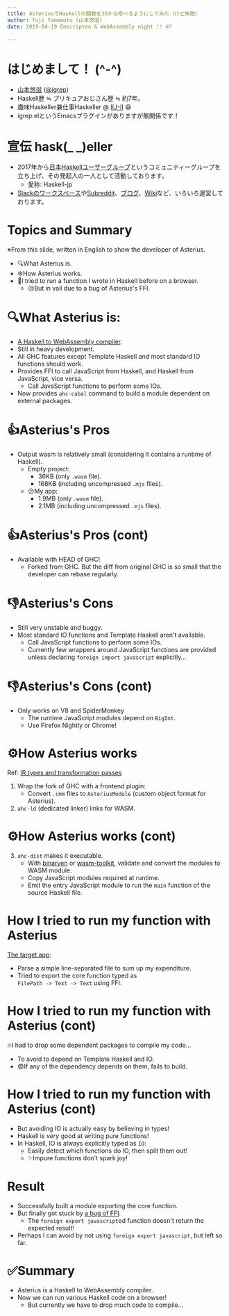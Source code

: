 ```yaml
---
title: AsteriusでHaskellの関数をJSから呼べるようにしてみた（けど失敗）
author: Yuji Yamamoto (山本悠滋)
date: 2019-04-19 Emscripten & WebAssembly night !! #7

---
```


# はじめまして！ (\^-\^)

- [山本悠滋](https://twitter.com/igrep) ([\@igrep](https://twitter.com/igrep))
- Haskell歴 ≒ プリキュアおじさん歴 ≒ 約7年。
- 趣味Haskeller兼仕事Haskeller @ [IIJ-II](https://www.iij-ii.co.jp/) 😄
- igrep.elというEmacsプラグインがありますが無関係です！

# 宣伝 hask(\_ \_)eller

- 2017年から[日本Haskellユーザーグループ](https://haskell.jp/)というコミュニティーグループを立ち上げ、その発起人の一人として活動しております。
    - 愛称: Haskell-jp
- [Slackのワークスペース](https://haskell.jp/signin-slack.html)や[Subreddit](https://www.reddit.com/r/haskell_jp/)、[ブログ](https://haskell.jp/)、[Wiki](http://wiki.haskell.jp/)など、いろいろ運営しております。

# Topics and Summary

※From this slide, written in English to show the developer of Asterius.

- 🔍What Asterius is.
- ⚙️How Asterius works.
- 💪I tried to run a function I wrote in Haskell before on a browser.
    - 😥But in vail due to a bug of Asterius's FFI.

# 🔍What Asterius is:

- [A Haskell to WebAssembly compiler](https://github.com/tweag/asterius).
- Still in heavy development.
- All GHC features except Template Haskell and most standard IO functions should work.
- Provides FFI to call JavaScript from Haskell, and Haskell from JavaScript, vice versa.
    - Call JavaScript functions to perform some IOs.
- Now provides `ahc-cabal` command to build a module dependent on external packages.

# 👍Asterius's Pros

- Output wasm is relatively small (considering it contains a runtime of Haskell).
    - Empty project:
        - 36KB (only `.wasm` file).
        - 168KB (including uncompressed `.mjs` files).
    - 😕My app:
        - 1.9MB (only `.wasm` file).
        - 2.1MB (including uncompressed `.mjs` files).

# 👍Asterius's Pros (cont)

- Available with HEAD of GHC!
    - Forked from GHC. But the diff from original GHC is so small that the developer can rebase regularly.

# 👎Asterius's Cons

- Still very unstable and buggy.
- Most standard IO functions and Template Haskell aren't available.
    - Call JavaScript functions to perform some IOs.
    - Currently few wrappers around JavaScript functions are provided unless declaring `foreign import javascript` explicitly...

# 👎Asterius's Cons (cont)

- Only works on V8 and SpiderMonkey
    - The runtime JavaScript modules depend on `BigInt`.
    - Use Firefox Nightly or Chrome!

# ⚙️How Asterius works

Ref: [IR types and transformation passes](https://tweag.github.io/asterius/ir/)

1. Wrap the fork of GHC with a frontend plugin:
    - Convert `.cmm` files to `AsteriusModule` (custom object format for Asterius).
1. `ahc-ld` (dedicated linker) links for WASM.

# ⚙️How Asterius works (cont)

3. `ahc-dist` makes it executable.
    - With [binaryen](https://github.com/WebAssembly/binaryen) or [wasm-toolkit](https://github.com/tweag/asterius/tree/master/wasm-toolkit), validate and convert the modules to WASM module.
    - Copy JavaScript modules required at runtime.
    - Emit the entry JavaScript module to run the `main` function of the source Haskell file.

# How I tried to run my function with Asterius

[The target app](https://github.com/igrep/igrep-cashbook/tree/master/hs2):

- Parse a simple line-separated file to sum up my expenditure.
- Tried to export the core function typed as  
  `FilePath -> Text -> Text` using FFI.

# How I tried to run my function with Asterius (cont)

🔥I had to drop some dependent packages to compile my code...

- To avoid to depend on Template Haskell and IO.
- 😨If any of the dependency depends on them, fails to build.

# How I tried to run my function with Asterius (cont)

- But avoiding IO is actually easy by believing in types!
- Haskell is *very* good at writing pure functions!
- In Haskell, IO is always explicitly typed as `IO`:
    - Easily detect which functions do IO, then split them out!
    - ✨Impure functions don't spark joy!

# Result

- Successfully built a module exporting the core function.
- But finally got stuck by [a bug of FFI](https://github.com/tweag/asterius/issues/105).
    - The `foreign export javascript`ed function doesn't return the expected result!
- Perhaps I can avoid by not using `foreign export javascript`, but left so far.

# ✅Summary

- Asterius is a Haskell to WebAssembly compiler.
- Now we can run various Haskell code on a browser!
    - But currently we have to drop much code to compile...
